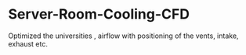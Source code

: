 # Server-Room-Cooling-CFD
Optimized the universities , airflow with positioning of the vents, intake, exhaust etc.
